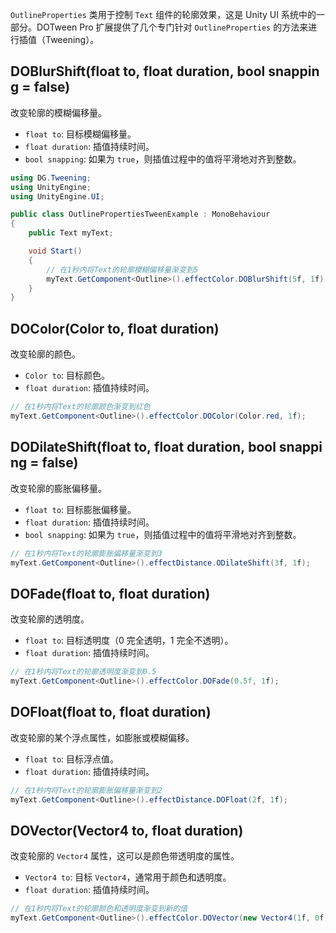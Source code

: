 `OutlineProperties` 类用于控制 `Text` 组件的轮廓效果，这是 Unity UI 系统中的一部分。DOTween Pro 扩展提供了几个专门针对 `OutlineProperties` 的方法来进行插值（Tweening）。
## DOBlurShift(float to, float duration, bool snapping = false)
改变轮廓的模糊偏移量。
- `float to`: 目标模糊偏移量。
- `float duration`: 插值持续时间。
- `bool snapping`: 如果为 `true`，则插值过程中的值将平滑地对齐到整数。
```csharp
using DG.Tweening;
using UnityEngine;
using UnityEngine.UI;

public class OutlinePropertiesTweenExample : MonoBehaviour
{
    public Text myText;

    void Start()
    {
        // 在1秒内将Text的轮廓模糊偏移量渐变到5
        myText.GetComponent<Outline>().effectColor.DOBlurShift(5f, 1f);
    }
}
```

## DOColor(Color to, float duration)
改变轮廓的颜色。
- `Color to`: 目标颜色。
- `float duration`: 插值持续时间。
```csharp
// 在1秒内将Text的轮廓颜色渐变到红色
myText.GetComponent<Outline>().effectColor.DOColor(Color.red, 1f);
```

## DODilateShift(float to, float duration, bool snapping = false)
改变轮廓的膨胀偏移量。
- `float to`: 目标膨胀偏移量。
- `float duration`: 插值持续时间。
- `bool snapping`: 如果为 `true`，则插值过程中的值将平滑地对齐到整数。
```csharp
// 在1秒内将Text的轮廓膨胀偏移量渐变到3
myText.GetComponent<Outline>().effectDistance.ODilateShift(3f, 1f);
```

## DOFade(float to, float duration)
改变轮廓的透明度。
- `float to`: 目标透明度（0 完全透明，1 完全不透明）。
- `float duration`: 插值持续时间。
```csharp
// 在1秒内将Text的轮廓透明度渐变到0.5
myText.GetComponent<Outline>().effectColor.DOFade(0.5f, 1f);
```

## DOFloat(float to, float duration)
改变轮廓的某个浮点属性，如膨胀或模糊偏移。
- `float to`: 目标浮点值。
- `float duration`: 插值持续时间。
```csharp
// 在1秒内将Text的轮廓膨胀偏移量渐变到2
myText.GetComponent<Outline>().effectDistance.DOFloat(2f, 1f);
```

## DOVector(Vector4 to, float duration)
改变轮廓的 `Vector4` 属性，这可以是颜色带透明度的属性。
- `Vector4 to`: 目标 `Vector4`，通常用于颜色和透明度。
- `float duration`: 插值持续时间。
```csharp
// 在1秒内将Text的轮廓颜色和透明度渐变到新的值
myText.GetComponent<Outline>().effectColor.DOVector(new Vector4(1f, 0f, 0f, 0.5f), 1f);
```